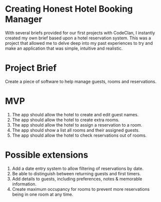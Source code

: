 # Creating Honest Hotel Booking Manager

With several briefs provided for our first projects with CodeClan, I instantly created my own brief based upon a hotel reservation system. This was a project that allowed me to delve deep into my past experiences to try and make an application that was simple, intuitive and realistic.

# Project Brief

Create a piece of software to help manage guests, rooms and reservations.

# MVP

1. The app should allow the hotel to create and edit guest names.
2. The app should allow the hotel to create extra rooms.
3. The app should allow the hotel to assign a reservation to a room.
4. The app should show a list all rooms and their assigned guests.
5. The app should allow the hotel to check reservations out of rooms.

# Possible extensions

1. Add a date entry system to allow filtering of reservations by date.
2. Be able to distinguish between returning guests and first timers.
3. Add details to guests, including preferences, notes & memorable information.
4. Create maximum occupancy for rooms to prevent more reservations being in one room at any time.
